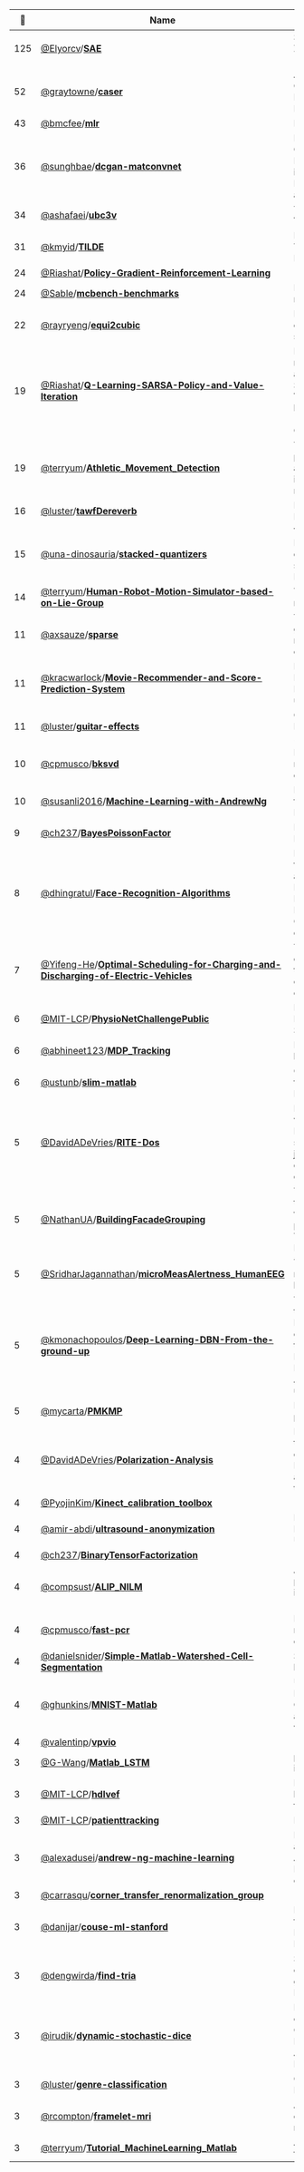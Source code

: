 |:star2: | Name | Description | 🌍|
|---|---|---|---|
|125|[@Elyorcv](https://github.com/Elyorcv)/[**SAE**](https://github.com/Elyorcv/SAE)|Semantic Autoencoder for Zero-shot Learning (Spotlight), CVPR 2017|[:arrow_upper_right:](https://elyorcv.github.io/projects/sae)|
|52|[@graytowne](https://github.com/graytowne)/[**caser**](https://github.com/graytowne/caser)|A Matlab implementation of Convolutional Sequence Embedding Recommendation Model (Caser)||
|43|[@bmcfee](https://github.com/bmcfee)/[**mlr**](https://github.com/bmcfee/mlr)|Metric Learning to Rank||
|36|[@sunghbae](https://github.com/sunghbae)/[**dcgan-matconvnet**](https://github.com/sunghbae/dcgan-matconvnet)|Deep Convolutional Generative Adversarial Network (DCGAN) implementation on MatConvNet (compliant to any MCN version)||
|34|[@ashafaei](https://github.com/ashafaei)/[**ubc3v**](https://github.com/ashafaei/ubc3v)|The Matlab toolkit for UBC 3 View Dataset.|[:arrow_upper_right:](http://www.cs.ubc.ca/~shafaei/homepage/projects/crv16.php)|
|31|[@kmyid](https://github.com/kmyid)/[**TILDE**](https://github.com/kmyid/TILDE)|Repository for "TILDE: A Temporally Invariant Learned DEtector", CVPR2015||
|24|[@Riashat](https://github.com/Riashat)/[**Policy-Gradient-Reinforcement-Learning**](https://github.com/Riashat/Policy-Gradient-Reinforcement-Learning)|||
|24|[@Sable](https://github.com/Sable)/[**mcbench-benchmarks**](https://github.com/Sable/mcbench-benchmarks)|Repo containing a copy of mcbench benchmarks||
|22|[@rayryeng](https://github.com/rayryeng)/[**equi2cubic**](https://github.com/rayryeng/equi2cubic)|MATLAB script that converts equirectangular images into six cube faces||
|19|[@Riashat](https://github.com/Riashat)/[**Q-Learning-SARSA-Policy-and-Value-Iteration**](https://github.com/Riashat/Q-Learning-SARSA-Policy-and-Value-Iteration)|Implementation of basic reinforcement learning algorithms (Q-learning, SARSA, Policy iteration and Value Iteration) on benchmark RL MDPs (GridWorld, SmallWorld and CliffWorld)||
|19|[@terryum](https://github.com/terryum)/[**Athletic_Movement_Detection**](https://github.com/terryum/Athletic_Movement_Detection)|The source codes for the paper, "An unsupervised approach to detecting and isolating athletic movements", EMBC2016||
|16|[@luster](https://github.com/luster)/[**tawfDereverb**](https://github.com/luster/tawfDereverb)|Fast Audio Dereverberation MATLAB System||
|15|[@una-dinosauria](https://github.com/una-dinosauria)/[**stacked-quantizers**](https://github.com/una-dinosauria/stacked-quantizers)|Very accessible code for my MSc thesis. Inexpensive quantization method for ANN search also known as Enhanced Residual VQ.||
|14|[@terryum](https://github.com/terryum)/[**Human-Robot-Motion-Simulator-based-on-Lie-Group**](https://github.com/terryum/Human-Robot-Motion-Simulator-based-on-Lie-Group)|This is the simulator for the robot or human motion||
|11|[@axsauze](https://github.com/axsauze)/[**sparse**](https://github.com/axsauze/sparse)|The effects of sparse and group-feature regression models in portfolio optimization.||
|11|[@kracwarlock](https://github.com/kracwarlock)/[**Movie-Recommender-and-Score-Prediction-System**](https://github.com/kracwarlock/Movie-Recommender-and-Score-Prediction-System)|Provides Movie Recommendations on the MovieLens ml-100k dataset using Collaborative Filtering||
|11|[@luster](https://github.com/luster)/[**guitar-effects**](https://github.com/luster/guitar-effects)|Guitar Effects project for Music & Engineering, Fall 2012 at Cooper Union||
|10|[@cpmusco](https://github.com/cpmusco)/[**bksvd**](https://github.com/cpmusco/bksvd)|Fast randomized block Krylov method for the singular value decomposition||
|10|[@susanli2016](https://github.com/susanli2016)/[**Machine-Learning-with-AndrewNg**](https://github.com/susanli2016/Machine-Learning-with-AndrewNg)|Programming assignments for Coursera's Machine Learning Course.||
|9|[@ch237](https://github.com/ch237)/[**BayesPoissonFactor**](https://github.com/ch237/BayesPoissonFactor)|Bayesian Poisson Tensor Factorization||
|8|[@dhingratul](https://github.com/dhingratul)/[**Face-Recognition-Algorithms**](https://github.com/dhingratul/Face-Recognition-Algorithms)|Implemented and evaluated four basic face recognition algorithms: Eigenfaces, Fisherfaces, Support Vector Machine (SVM), and Sparse Representation-based Classification (SRC) on YaleB dataset|[:arrow_upper_right:](https://drive.google.com/file/d/0B_bJrFXp111QblpZMnM0bU9zLTQ/view)|
|7|[@Yifeng-He](https://github.com/Yifeng-He)/[**Optimal-Scheduling-for-Charging-and-Discharging-of-Electric-Vehicles**](https://github.com/Yifeng-He/Optimal-Scheduling-for-Charging-and-Discharging-of-Electric-Vehicles)|This project develops an optimal scheduling algorithm to minimize the total cost for charging and discharging of electric vehicles.||
|6|[@MIT-LCP](https://github.com/MIT-LCP)/[**PhysioNetChallengePublic**](https://github.com/MIT-LCP/PhysioNetChallengePublic)|Public Software for the PhysioNet/CinC Challenge Series||
|6|[@abhineet123](https://github.com/abhineet123)/[**MDP_Tracking**](https://github.com/abhineet123/MDP_Tracking)| Reinforcement learning based multi object tracker |[:arrow_upper_right:](http://cvgl.stanford.edu/projects/MDP_tracking/)|
|6|[@ustunb](https://github.com/ustunb)/[**slim-matlab**](https://github.com/ustunb/slim-matlab)|Optimized scoring systems for classification problems in MATLAB||
|5|[@DavidADeVries](https://github.com/DavidADeVries)/[**RITE-Dos**](https://github.com/DavidADeVries/RITE-Dos)|RITE Dos (Radiotherapy In vivo Two-Dimensional EPID Dosimetry) is MATLAB software package that does just that, provides in vivo dosimetry data using EPID data from a linac. ||
|5|[@NathanUA](https://github.com/NathanUA)/[**BuildingFacadeGrouping**](https://github.com/NathanUA/BuildingFacadeGrouping)|This is the implementation of the algorithm for building facade recognition using perceptual grouping method. The paper was published in ICPR 2016, Cancun, Mexico.||
|5|[@SridharJagannathan](https://github.com/SridharJagannathan)/[**microMeasAlertness_HumanEEG**](https://github.com/SridharJagannathan/microMeasAlertness_HumanEEG)|The project is mainly about micro measures of Alertness levels in Humans using EEG||
|5|[@kmonachopoulos](https://github.com/kmonachopoulos)/[**Deep-Learning-DBN-From-the-ground-up**](https://github.com/kmonachopoulos/Deep-Learning-DBN-From-the-ground-up)|This is a multiple file project that is part of my dissertation M.Sc Thesis. This repository contains all the background theory of Deep Belief Networks and Machine Learning theory using Artificial Neural Networks to utilize the examples.||
|5|[@mycarta](https://github.com/mycarta)/[**PMKMP**](https://github.com/mycarta/PMKMP)|Matlab function to create perceptual colormaps|[:arrow_upper_right:](http://www.mathworks.com/matlabcentral/fileexchange/28982-perceptually-improved-colormaps)|
|4|[@DavidADeVries](https://github.com/DavidADeVries)/[**Polarization-Analysis**](https://github.com/DavidADeVries/Polarization-Analysis)|MATLAB Analysis Pipeline that takes raw polarimetry data, computes Mueller Matrices and various metrics, and then performs stats on these metrics.||
|4|[@PyojinKim](https://github.com/PyojinKim)/[**Kinect_calibration_toolbox**](https://github.com/PyojinKim/Kinect_calibration_toolbox)|||
|4|[@amir-abdi](https://github.com/amir-abdi)/[**ultrasound-anonymization**](https://github.com/amir-abdi/ultrasound-anonymization)|MATLAB scripts to anonymize DICOM files generated by Ultrasound machines.||
|4|[@ch237](https://github.com/ch237)/[**BinaryTensorFactorization**](https://github.com/ch237/BinaryTensorFactorization)|||
|4|[@compsust](https://github.com/compsust)/[**ALIP_NILM**](https://github.com/compsust/ALIP_NILM)|An aided linear integer programming (ALIP) non-intrusive load monitoring (NILM) algorithm.||
|4|[@cpmusco](https://github.com/cpmusco)/[**fast-pcr**](https://github.com/cpmusco/fast-pcr)|Fast (stochastic) iterative methods for principal component regression||
|4|[@danielsnider](https://github.com/danielsnider)/[**Simple-Matlab-Watershed-Cell-Segmentation**](https://github.com/danielsnider/Simple-Matlab-Watershed-Cell-Segmentation)|Segment cells with seed based watershed in Matlab||
|4|[@ghunkins](https://github.com/ghunkins)/[**MNIST-Matlab**](https://github.com/ghunkins/MNIST-Matlab)|Using data augmentation and MatConvNet, create a robust CNN that achieves 99.21% accuracy on noisy, rotated validation data.||
|4|[@valentinp](https://github.com/valentinp)/[**vpvio**](https://github.com/valentinp/vpvio)|||
|3|[@G-Wang](https://github.com/G-Wang)/[**Matlab_LSTM**](https://github.com/G-Wang/Matlab_LSTM)|practice lstm implementation in Matlab||
|3|[@MIT-LCP](https://github.com/MIT-LCP)/[**hdlvef**](https://github.com/MIT-LCP/hdlvef)|LCP project investigating hyperdynamic ejection fraction in critically ill patients||
|3|[@MIT-LCP](https://github.com/MIT-LCP)/[**patienttracking**](https://github.com/MIT-LCP/patienttracking)|MIMIC II Patient Tracking||
|3|[@alexadusei](https://github.com/alexadusei)/[**andrew-ng-machine-learning**](https://github.com/alexadusei/andrew-ng-machine-learning)|Repo for all of the assignment's source code on Andrew Ng's "Intro to Machine Learning" Coursera course||
|3|[@carrasqu](https://github.com/carrasqu)/[**corner_transfer_renormalization_group**](https://github.com/carrasqu/corner_transfer_renormalization_group)|||
|3|[@danijar](https://github.com/danijar)/[**couse-ml-stanford**](https://github.com/danijar/couse-ml-stanford)|Programming assignments for the Stanford Machine Learning course by Andrew Ng||
|3|[@dengwirda](https://github.com/dengwirda)/[**find-tria**](https://github.com/dengwirda/find-tria)|Spatial queries for collections of triangles, tetrahedrons and general d-simplexes in MATLAB.||
|3|[@irudik](https://github.com/irudik)/[**dynamic-stochastic-dice**](https://github.com/irudik/dynamic-stochastic-dice)|Instructions and replication code for Managing Climate Change Under Uncertainty: Recursive Integrated Assessment at an Inflection Point||
|3|[@luster](https://github.com/luster)/[**genre-classification**](https://github.com/luster/genre-classification)|Genre Classification Project, ECE414 Machine Learning||
|3|[@rcompton](https://github.com/rcompton)/[**framelet-mri**](https://github.com/rcompton/framelet-mri)|Automatically exported from code.google.com/p/framelet-mri||
|3|[@terryum](https://github.com/terryum)/[**Tutorial_MachineLearning_Matlab**](https://github.com/terryum/Tutorial_MachineLearning_Matlab)|A tutorial on machine learning from scratch with Matlab||

